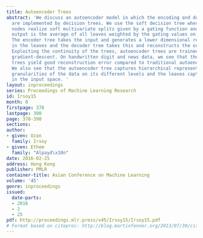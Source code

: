 ```yaml
---
title: Autoencoder Trees
abstract: 'We discuss an autoencoder model in which the encoding and decoding functions
  are implemented by decision trees. We use the soft decision tree where internal
  nodes realize soft multivariate splits given by a gating function and the overall
  output is the average of all leaves weighted by the gating values on their path.
  The encoder tree takes the input and generates a lower dimensional representation
  in the leaves and the decoder tree takes this and reconstructs the original input.
  Exploiting the continuity of the trees, autoencoder trees are trained with stochastic
  gradient-descent. On handwritten digit and news data, we see that the autoencoder
  trees yield good reconstruction error compared to traditional autoencoder perceptrons.
  We also see that the autoencoder tree captures hierarchical representations at different
  granularities of the data on its different levels and the leaves capture the localities
  in the input space. '
layout: inproceedings
series: Proceedings of Machine Learning Research
id: Irsoy15
month: 0
firstpage: 378
lastpage: 390
page: 378-390
sections: 
author:
- given: Ozan
  family: Irsoy
- given: Ethem
  family: "Alpayd\x10n"
date: 2016-02-25
address: Hong Kong
publisher: PMLR
container-title: Asian Conference on Machine Learning
volume: '45'
genre: inproceedings
issued:
  date-parts:
  - 2016
  - 2
  - 25
pdf: http://proceedings.mlr.press/v45/Irsoy15/Irsoy15.pdf
# Format based on citeproc: http://blog.martinfenner.org/2013/07/30/citeproc-yaml-for-bibliographies/
---
```

